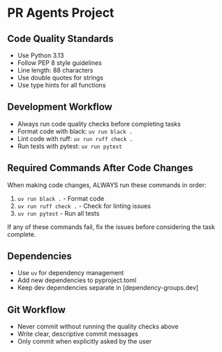 # PR Agents Project

## Code Quality Standards
- Use Python 3.13
- Follow PEP 8 style guidelines
- Line length: 88 characters
- Use double quotes for strings
- Use type hints for all functions

## Development Workflow
- Always run code quality checks before completing tasks
- Format code with black: `uv run black .`
- Lint code with ruff: `uv run ruff check .`
- Run tests with pytest: `uv run pytest`

## Required Commands After Code Changes
When making code changes, ALWAYS run these commands in order:
1. `uv run black .` - Format code
2. `uv run ruff check .` - Check for linting issues
3. `uv run pytest` - Run all tests

If any of these commands fail, fix the issues before considering the task complete.

## Dependencies
- Use `uv` for dependency management
- Add new dependencies to pyproject.toml
- Keep dev dependencies separate in [dependency-groups.dev]

## Git Workflow
- Never commit without running the quality checks above
- Write clear, descriptive commit messages
- Only commit when explicitly asked by the user